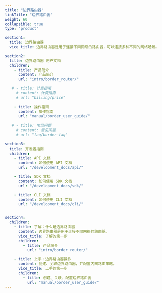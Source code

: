 ```yaml
---
title: "边界路由器"
linkTitle: "边界路由器"
weight: 60
collapsible: true
type: "product"

section1:
  title: 边界路由器
  vice_title: 边界路由器是用于连接不同网络的路由器，可以连接多种不同的网络场景。

section2:
  title: 边界路由器 用户文档
  children:
    - title: 产品简介
      content: 产品简介
      url: "intro/border_router/"

   # - title: 计费指南
     # content: 计费指南
     # url: "billing/price"
      
    - title: 操作指南
      content: 操作指南
      url: "manual/border_user_guide/"
      
   # - title: 常见问题
     # content: 常见问题
     # url: "faq/border-faq"

section3:
  title: 开发者指南
  children:
    - title: API 文档
      content: 如何使用 API 文档
      url: "/development_docs/api/"

    - title: SDK 文档
      content: 如何使用 SDK 文档
      url: "/development_docs/sdk/"

    - title: CLI 文档
      content: 如何使用 CLI 文档
      url: "/development_docs/cli/"


section4:
  children:
    - title: 了解：什么是边界路由器
      content: 边界路由器是用于连接不同网络的路由器。
      vice_title: 了解的第一步
      children:
        - title: 产品简介
          url: "intro/border_router/"

    - title: 上手：边界路由器操作
      content: 创建、关联边界路由器，并配置内网路由策略。
      vice_title: 上手的第一步
      children:
        - title: 创建、关联、配置边界路由器
          url: "manual/border_user_guide/" 
---
```


